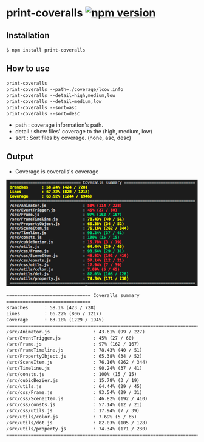 # print-coveralls [![npm version](https://badge.fury.io/js/print-coveralls.svg)](https://badge.fury.io/js/print-coveralls)


## Installation
```
$ npm install print-coveralls
```

## How to use
```
print-coveralls
print-coveralls --path=./coverage/lcov.info
print-coveralls --detail=high,medium,low
print-coveralls --detail=medium,low
print-coveralls --sort=asc
print-coveralls --sort=desc
```

* path : coverage information's path.
* detail : show files' coverage to the (high, medium, low)
* sort : Sort files by coverage. (none, asc, desc)

## Output
* Coverage is coveralls's coverage
<img src="https://raw.githubusercontent.com/daybrush/print-coveralls/master/assets/summary.png" style="max-width: 100%;">

```
=============================== Coveralls summary ===============================
Branches      : 58.1% (423 / 728)
Lines         : 66.22% (806 / 1217)
Coverage      : 63.18% (1229 / 1945)
================================================================================
/src/Animator.js                : 43.61% (99 / 227)
/src/EventTrigger.js            : 45% (27 / 60)
/src/Frame.js                   : 97% (162 / 167)
/src/FrameTimeline.js           : 78.43% (40 / 51)
/src/PropertyObject.js          : 65.38% (34 / 52)
/src/SceneItem.js               : 76.16% (262 / 344)
/src/Timeline.js                : 90.24% (37 / 41)
/src/consts.js                  : 100% (15 / 15)
/src/cubicBezier.js             : 15.78% (3 / 19)
/src/utils.js                   : 64.44% (29 / 45)
/src/css/Frame.js               : 93.54% (29 / 31)
/src/css/SceneItem.js           : 46.82% (192 / 410)
/src/css/consts.js              : 57.14% (12 / 21)
/src/css/utils.js               : 17.94% (7 / 39)
/src/utils/color.js             : 7.69% (5 / 65)
/src/utils/dot.js               : 82.03% (105 / 128)
/src/utils/property.js          : 74.34% (171 / 230)
================================================================================
```
